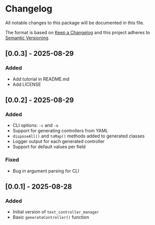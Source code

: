 # Changelog

All notable changes to this package will be documented in this file.

The format is based on [Keep a Changelog](https://keepachangelog.com/en/1.0.0/) and
this project adheres to [Semantic Versioning](https://semver.org/spec/v2.0.0.html).

## [0.0.3] - 2025-08-29

### Added

- Add tutorial in README.md
- Add LICENSE

## [0.0.2] - 2025-08-29

### Added

- CLI options: `-c` and `-o`
- Support for generating controllers from YAML
- `disposeAll()` and `toMap()` methods added to generated classes
- Logger output for each generated controller
- Support for default values per field

### Fixed

- Bug in argument parsing for CLI

## [0.0.1] - 2025-08-28

### Added

- Initial version of `text_controller_manager`
- Basic `generateController()` function
